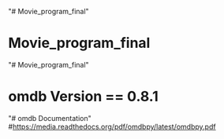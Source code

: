 "# Movie_program_final" 
# Movie_program_final
"# Movie_program_final" 

# omdb Version == 0.8.1
"# omdb Documentation" 
#https://media.readthedocs.org/pdf/omdbpy/latest/omdbpy.pdf
